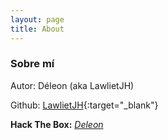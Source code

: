 ```yaml
---
layout: page
title: About
---
```


### Sobre mí

Autor: Déleon (aka LawlietJH)

Github: [LawlietJH](https://github.com/LawlietJH){:target="_blank"}

**Hack The Box:** *[Deleon]()*

